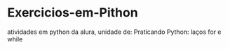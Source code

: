 # Exercicios-em-Pithon
atividades em python da alura, unidade de: Praticando Python: laços for e while
